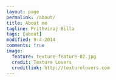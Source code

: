 ```yaml
---
layout: page
permalink: /about/
title: About me
tagline: Prithviraj Billa
tags: [about]
modified: 9-4-2014
comments: true
image:
  feature: texture-feature-02.jpg
  credit: Texture Lovers
  creditlink: http://texturelovers.com
---
```


